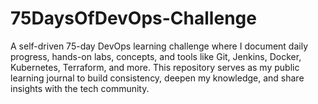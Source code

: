 # 75DaysOfDevOps-Challenge
A self-driven 75-day DevOps learning challenge where I document daily progress, hands-on labs, concepts, and tools like Git, Jenkins, Docker, Kubernetes, Terraform, and more. This repository serves as my public learning journal to build consistency, deepen my knowledge, and share insights with the tech community.
